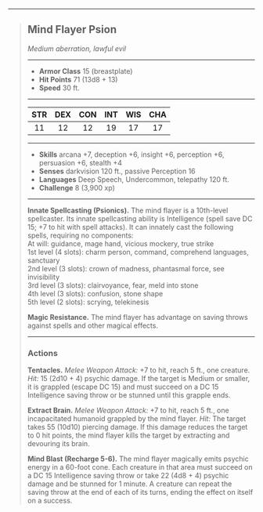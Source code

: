 ***
> ## Mind Flayer Psion
> *Medium aberration, lawful evil*
> 
> ***
> 
> - **Armor Class** 15 (breastplate)
> - **Hit Points** 71 (13d8 + 13)
> - **Speed** 30 ft.
> 
> ***
> 
> |STR|DEX|CON|INT|WIS|CHA|
> |:---:|:---:|:---:|:---:|:---:|:---:|
> |11|12|12|19|17|17|
> 
> ***
> 
> - **Skills** arcana +7, deception +6, insight +6, perception +6, persuasion +6, stealth +4
> - **Senses** darkvision 120 ft., passive Perception 16
> - **Languages** Deep Speech, Undercommon, telepathy 120 ft.
> - **Challenge** 8 (3,900 xp)
> 
> ***
> 
> **Innate Spellcasting (Psionics).** The mind flayer is a 10th-level spellcaster. Its innate spellcasting ability is Intelligence (spell save DC 15; +7 to hit with spell attacks). It can innately cast the following spells, requiring no components:  
> At will: guidance, mage hand, vicious mockery, true strike  
> 1st level (4 slots): charm person, command, comprehend languages, sanctuary  
> 2nd level (3 slots): crown of madness, phantasmal force, see invisibility  
> 3rd level (3 slots): clairvoyance, fear, meld into stone  
> 4th level (3 slots): confusion, stone shape  
> 5th level (2 slots): scrying, telekinesis
> 
> **Magic Resistance.** The mind flayer has advantage on saving throws against spells and other magical effects.
> 
> ***
> 
> ### Actions
> **Tentacles.** *Melee Weapon Attack:* +7 to hit, reach 5 ft., one creature. *Hit:* 15 (2d10 + 4) psychic damage. If the target is Medium or smaller, it is grappled (escape DC 15) and must succeed on a DC 15 Intelligence saving throw or be stunned until this grapple ends.
> 
> **Extract Brain.** *Melee Weapon Attack:* +7 to hit, reach 5 ft., one incapacitated humanoid grappled by the mind flayer. *Hit:* The target takes 55 (10d10) piercing damage. If this damage reduces the target to 0 hit points, the mind flayer kills the target by extracting and devouring its brain.
> 
> **Mind Blast (Recharge 5-6).** The mind flayer magically emits psychic energy in a 60-foot cone. Each creature in that area must succeed on a DC 15 Intelligence saving throw or take 22 (4d8 + 4) psychic damage and be stunned for 1 minute. A creature can repeat the saving throw at the end of each of its turns, ending the effect on itself on a success.